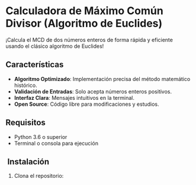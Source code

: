 #  Calculadora de Máximo Común Divisor (Algoritmo de Euclides) 

¡Calcula el MCD de dos números enteros de forma rápida y eficiente usando el clásico algoritmo de Euclides!

##  Características
- **Algoritmo Optimizado**: Implementación precisa del método matemático histórico.
- **Validación de Entradas**: Solo acepta números enteros positivos.
- **Interfaz Clara**: Mensajes intuitivos en la terminal.
- **Open Source**: Código libre para modificaciones y estudios.

##  Requisitos
- Python 3.6 o superior
- Terminal o consola para ejecución

## ️ Instalación
1. Clona el repositorio: